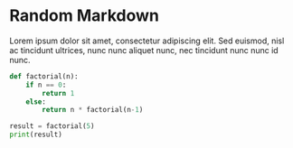 # Random Markdown

Lorem ipsum dolor sit amet, consectetur adipiscing elit. Sed euismod, nisl ac tincidunt ultrices, nunc nunc aliquet nunc, nec tincidunt nunc nunc id nunc.

```python
def factorial(n):
    if n == 0:
        return 1
    else:
        return n * factorial(n-1)

result = factorial(5)
print(result)
```